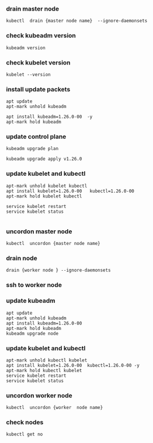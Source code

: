 ### drain master node
````
kubectl  drain {master node name}  --ignore-daemonsets

````

### check kubeadm version

````
kubeadm version

````

### check kubelet version
````
kubelet --version

````

###  install   update packets

````
apt update
apt-mark unhold kubeadm

apt install kubeadm=1.26.0-00  -y
apt-mark hold kubeadm

````

### update control plane
````
kubeadm upgrade plan

kubeadm upgrade apply v1.26.0
````

### update kubelet and kubectl
````
apt-mark unhold kubelet kubectl
apt install kubelet=1.26.0-00   kubectl=1.26.0-00
apt-mark hold kubelet kubectl

service kubelet restart
service kubelet status


````

### uncordon master node
````
kubectl  uncordon {master node name}
````


### drain node
````
drain {worker node } --ignore-daemonsets
````

### ssh to worker node
### update kubeadm
`````
apt update
apt-mark unhold kubeadm
apt install kubeadm=1.26.0-00
apt-mark hold kubeadm
kubeadm upgrade node
`````

### update kubelet and kubectl
````
apt-mark unhold kubectl kubelet
apt install kubelet=1.26.0-00  kubectl=1.26.0-00 -y
apt-mark hold kubectl kubelet
service kubelet restart
service kubelet status

````
### uncordon worker node
````
kubectl  uncordon {worker  node name}
````

### check nodes

````
kubectl get no
````
